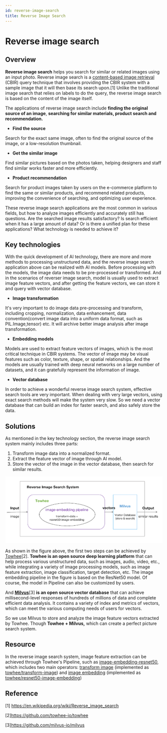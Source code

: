 ```yaml
---
id: reverse-image-search
title: Reverse Image Search
---
```


# Reverse image search

## Overview

**Reverse image search** helps you search for similar or related images using an input photo. Reverse image search is a [content-based image retrieval](https://en.wikipedia.org/wiki/Content-based_image_retrieval) (CBIR) query technique that involves providing the CBIR system with a sample image that it will then base its search upon.[1] Unlike the traditional image search that relies on labels to do the query, the reverse image search is based on the content of the image itself.

The applications of reverse image search include **finding the original source of an image**, **searching for similar materials, product search and recommendation.**

- **Find the source**

Search for the exact same image, often to find the original source of the image, or a low-resolution thumbnail.

- **Get the similar image**

Find similar pictures based on the photos taken, helping designers and staff find similar works faster and more efficiently.

- **Product recommendation**

Search for product images taken by users on the e-commerce platform to find the same or similar products, and recommend related products, improving the convenience of searching, and optimizing user experience.

These reverse image search applications are the most common in various fields, but how to analyze images efficiently and accurately still has questions. Are the searched image results satisfactory? Is search efficient when it has a large amount of data? Or is there a unified plan for these applications? What technology is needed to achieve it?

## Key technologies

With the quick development of AI technology, there are more and more methods to processing unstructured data, and the reverse image search application above can be realized with AI models. Before processing with the models, the image data needs to be pre-processed or transformed. And in the scenarios of reverser image search, model is usually used to extract image feature vectors, and after getting the feature vectors, we can store it and query with vector database.

- **Image transformation**

It's very important to do image data pre-processing and transform, including cropping, normalization, data enhancement, data convention(convert image data into a uniform data format, such as PIL.Image,tensor) etc. It will archive better image analysis after image transformation.

- **Embedding models**

Models are used to extract feature vectors of images, which is the most critical technique in CBIR systems. The vector of image may be visual features such as color, texture, shape, or spatial relationships. And the models are usually trained with deep neural networks on a large number of datasets, and it can gratefully represent the information of image.

- **Vector database**

In order to achieve a wonderful reverse image search system, effective search tools are very important. When dealing with very large vectors, using exact search methods will make the system very slow. So we need a vector database that can build an index for faster search, and also safely store the data.

## Solutions

As mentioned in the key technology section, the reverse image search system mainly includes three parts:

1. Transform image data into a normalized format.
2. Extract the feature vector of image through AI model.
3. Store the vector of the image in the vector database, then search for similar results.

![img](reverse_image_search.png)

As shown in the figure above, the first two steps can be achieved by [Towhee](http://towhee.io)[2]. **Towhee is an open source deep learning platform** that can help process various unstructured data, such as images, audio, video, etc., while integrating a variety of image processing models, such as image feature extraction, image classification, target detection, etc. The image embedding pipeline in the figure is based on the ResNet50 model. Of course, the model in Pipeline can also be customized by users.

And **[Milvus](http://milvus.io)**[3] **is an open source vector database** that can achieve millisecond-level responses of hundreds of millions of data and complete efficient data analysis. It contains a variety of index and metrics of vectors, which can meet the various computing needs of users for vectors.

So we use Milvus to store and analyze the image feature vectors extracted by Towhee. Though **Towhee + Milvus,** which can create a perfect picture search system.

## Resource

In the reverse image search system, image feature extraction can be achieved through Towhee's Pipeline, such as [image-embedding-resnet50](https://hub.towhee.io/towhee/image-embedding-resnet50), which includes two main operators: [transform image](https://hub.towhee.io/towhee/transform-image-operator-template) (implemented as [towhee/transform-image](https://hub.towhee.io/towhee/transform-image)) and [image embedding](https://hub.towhee.io/towhee/image-embedding-operator-template) (implemented as [towhee/resnet50-image-embedding](https://hub.towhee.io/towhee/resnet50-image-embedding))

## Reference

[1] https://en.wikipedia.org/wiki/Reverse_image_search

[2]https://github.com/towhee-io/towhee

[3]https://github.com/milvus-io/milvus
